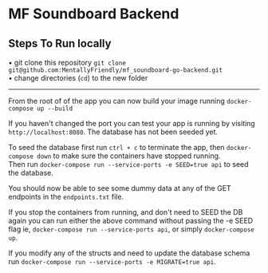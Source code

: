 # MF Soundboard Backend

## Steps To Run locally

• git clone this repository `git clone git@github.com:MentallyFriendly/mf_soundboard-go-backend.git`  
• change directories (`cd`) to the new folder   

---

From the root of of the app you can now build your image running `docker-compose up --build` 

If you haven't changed the port you can test your app is running by visiting `http://localhost:8080`. The database has not been seeded yet.  

To seed the database first run `ctrl + c` to terminate the app, then `docker-compose down` to make sure the containers have stopped running.  
Then run `docker-compose run --service-ports -e SEED=true api` to seed the database.  

You should now be able to see some dummy data at any of the GET endpoints in the `endpoints.txt` file.  

If you stop the containers from running, and don't need to SEED the DB again you can run either the above command without passing the -e SEED flag ie, `docker-compose run --service-ports api`, or simply `docker-compose up`.  

If you modify any of the structs and need to update the database schema run `docker-compose run --service-ports -e MIGRATE=true api`.  
